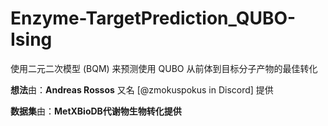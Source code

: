 # Enzyme-TargetPrediction_QUBO-Ising
  使用二元二次模型 (BQM) 来预测使用 QUBO 从前体到目标分子产物的最佳转化

  **想法**由：**Andreas Rossos** 又名 [@zmokuspokus in Discord] 提供

  **数据集**由：**MetXBioDB代谢物生物转化提供**
